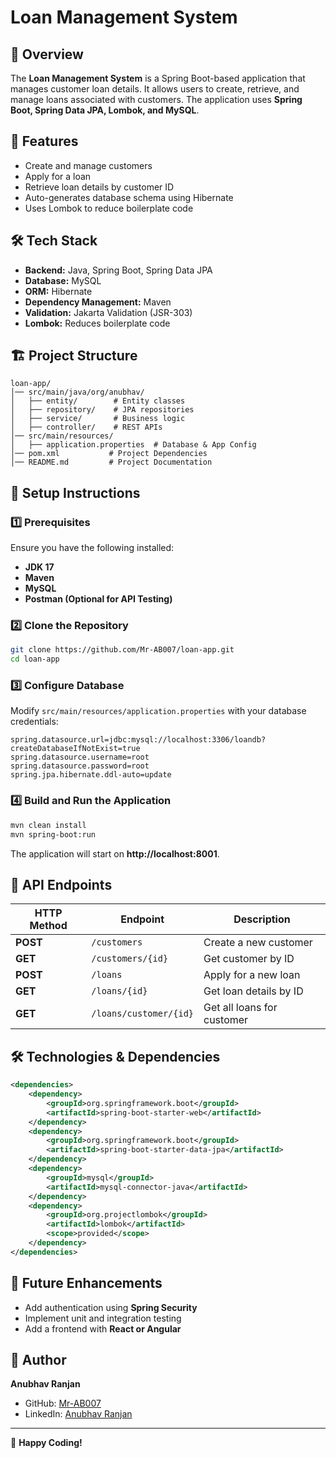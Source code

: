 # Loan Management System

## 📌 Overview
The **Loan Management System** is a Spring Boot-based application that manages customer loan details. It allows users to create, retrieve, and manage loans associated with customers. The application uses **Spring Boot, Spring Data JPA, Lombok, and MySQL**.

## 🚀 Features
- Create and manage customers
- Apply for a loan
- Retrieve loan details by customer ID
- Auto-generates database schema using Hibernate
- Uses Lombok to reduce boilerplate code

## 🛠️ Tech Stack
- **Backend:** Java, Spring Boot, Spring Data JPA
- **Database:** MySQL
- **ORM:** Hibernate
- **Dependency Management:** Maven
- **Validation:** Jakarta Validation (JSR-303)
- **Lombok:** Reduces boilerplate code

## 🏗️ Project Structure
```
loan-app/
│── src/main/java/org/anubhav/
│   ├── entity/        # Entity classes
│   ├── repository/    # JPA repositories
│   ├── service/       # Business logic
│   ├── controller/    # REST APIs
│── src/main/resources/
│   ├── application.properties  # Database & App Config
│── pom.xml           # Project Dependencies
│── README.md         # Project Documentation
```

## 🔧 Setup Instructions
### 1️⃣ Prerequisites
Ensure you have the following installed:
- **JDK 17**
- **Maven**
- **MySQL**
- **Postman (Optional for API Testing)**

### 2️⃣ Clone the Repository
```sh
git clone https://github.com/Mr-AB007/loan-app.git
cd loan-app
```

### 3️⃣ Configure Database
Modify `src/main/resources/application.properties` with your database credentials:
```properties
spring.datasource.url=jdbc:mysql://localhost:3306/loandb?createDatabaseIfNotExist=true
spring.datasource.username=root
spring.datasource.password=root
spring.jpa.hibernate.ddl-auto=update
```

### 4️⃣ Build and Run the Application
```sh
mvn clean install
mvn spring-boot:run
```
The application will start on **http://localhost:8001**.

## 📌 API Endpoints
| HTTP Method | Endpoint              | Description                |
|------------|----------------------|----------------------------|
| **POST**   | `/customers`         | Create a new customer     |
| **GET**    | `/customers/{id}`    | Get customer by ID        |
| **POST**   | `/loans`             | Apply for a new loan      |
| **GET**    | `/loans/{id}`        | Get loan details by ID    |
| **GET**    | `/loans/customer/{id}` | Get all loans for customer |

## 🛠️ Technologies & Dependencies
```xml
<dependencies>
    <dependency>
        <groupId>org.springframework.boot</groupId>
        <artifactId>spring-boot-starter-web</artifactId>
    </dependency>
    <dependency>
        <groupId>org.springframework.boot</groupId>
        <artifactId>spring-boot-starter-data-jpa</artifactId>
    </dependency>
    <dependency>
        <groupId>mysql</groupId>
        <artifactId>mysql-connector-java</artifactId>
    </dependency>
    <dependency>
        <groupId>org.projectlombok</groupId>
        <artifactId>lombok</artifactId>
        <scope>provided</scope>
    </dependency>
</dependencies>
```

## 🎯 Future Enhancements
- Add authentication using **Spring Security**
- Implement unit and integration testing
- Add a frontend with **React or Angular**

## 📌 Author
**Anubhav Ranjan**
- GitHub: [Mr-AB007](https://github.com/Mr-AB007)
- LinkedIn: [Anubhav Ranjan](https://www.linkedin.com/in/anubhavranjan007/)

---
🚀 **Happy Coding!**


